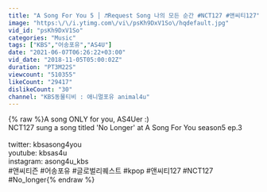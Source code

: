 ```yaml
---
title: "A Song For You 5 │ ♬Request Song 나의 모든 순간 #NCT127 #앤씨티127"
image: "https:\/\/i.ytimg.com\/vi\/psKh9DxV1So\/hqdefault.jpg"
vid_id: "psKh9DxV1So"
categories: "Music"
tags: ["KBS","어송포유","AS4U"]
date: "2021-06-07T06:26:22+03:00"
vid_date: "2018-11-05T05:00:02Z"
duration: "PT3M22S"
viewcount: "510355"
likeCount: "29417"
dislikeCount: "30"
channel: "KBS동물티비 : 애니멀포유 animal4u"
---
```

{% raw %}A song ONLY for you, AS4Uer :) <br />NCT127 sung a song titled 'No Longer' at A Song For You season5 ep.3<br /><br />twitter: kbsasong4you<br />youtube: kbsas4u<br />instagram: asong4u_kbs<br />#앤씨티즌 #어송포유 #글로벌리퀘스트 #kpop #앤씨티127 #NCT127 #No_longer{% endraw %}
